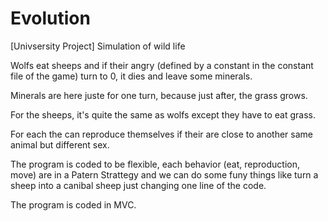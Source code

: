 # Evolution
[Univsersity Project] Simulation of wild life

Wolfs eat sheeps and if their angry (defined by a constant in the constant file of the game) turn to 0, it dies and
leave some minerals.

Minerals are here juste for one turn, because just after, the grass grows.

For the sheeps, it's quite the same as wolfs except they have to eat grass.

For each the can reproduce themselves if their are close to another same animal but different sex.

The program is coded to be flexible, each behavior (eat, reproduction, move) are in a Patern Strattegy and we can
do some funy things like turn a sheep into a canibal sheep just changing one line of the code.

The program is coded in MVC.
